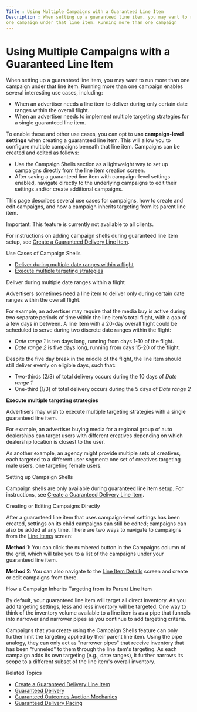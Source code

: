 ```yaml
---
Title : Using Multiple Campaigns with a Guaranteed Line Item
Description : When setting up a guaranteed line item, you may want to run more than
one campaign under that line item. Running more than one campaign
---
```



# Using Multiple Campaigns with a Guaranteed Line Item



When setting up a guaranteed line item, you may want to run more than
one campaign under that line item. Running more than one campaign
enables several interesting use cases, including:

- When an advertiser needs a line item to deliver during only certain
  date ranges within the overall flight.
- When an advertiser needs to implement multiple targeting strategies
  for a single guaranteed line item.

To enable these and other use cases, you can opt to **use campaign-level
settings** when creating a guaranteed line item. This will allow you to
configure multiple campaigns beneath that line item. Campaigns can be
created and edited as follows:

- Use the Campaign Shells section as a
  lightweight way to set up campaigns directly from the line item
  creation screen.
- After saving a guaranteed line item with campaign-level settings
  enabled, navigate directly to the underlying campaigns to edit their
  settings and/or create additional campaigns.

This page describes several use cases for campaigns, how to create and
edit campaigns, and how a campaign inherits targeting from its parent
line item.



Important: This feature is currently
not available to all clients.



For instructions on adding campaign shells during guaranteed line item
setup, see <a href="create-a-guaranteed-delivery-line-item.html"
class="xref">Create a Guaranteed Delivery Line Item</a>.

Use Cases of Campaign Shells

- <a
  href="using-multiple-campaigns-with-a-guaranteed-line-item.html#ID-0000056c__b-8f9a6822-c48e-4183-b34d-ea3e5199610a"
  class="xref">Deliver during multiple date ranges within a flight</a>
- <a
  href="using-multiple-campaigns-with-a-guaranteed-line-item.html#ID-0000056c__b-ea26a346-cb8a-415c-a957-50d399c33404"
  class="xref">Execute multiple targeting strategies</a>

Deliver during multiple date ranges within a flight

Advertisers sometimes need a line item to deliver only during certain
date ranges within the overall flight.

For example, an advertiser may require that the media buy is active
during two separate periods of time within the line item's total flight,
with a gap of a few days in between. A line item with a 20-day overall
flight could be scheduled to serve during two discrete date ranges
within the flight:

- *Date range 1* is ten days long, running from days 1-10 of the flight.
- *Date range 2* is five days long, running from days 15-20 of the
  flight.

Despite the five day break in the middle of the flight, the line item
should still deliver evenly on eligible days, such that:

- Two-thirds (2/3) of total delivery occurs during the 10 days of *Date
  range 1*
- One-third (1/3) of total delivery occurs during the 5 days of *Date
  range 2*

**Execute multiple targeting strategies**

Advertisers may wish to execute multiple targeting strategies with a
single guaranteed line item.

For example, an advertiser buying media for a regional group of auto
dealerships can target users with different creatives depending on which
dealership location is closest to the user.

As another example, an agency might provide multiple sets of creatives,
each targeted to a different user segment: one set of creatives
targeting male users, one targeting female users.

Setting up Campaign Shells

Campaign shells are only available during guaranteed line item setup.
For instructions, see
<a href="create-a-guaranteed-delivery-line-item.html"
class="xref">Create a Guaranteed Delivery Line Item</a>.

Creating or Editing Campaigns Directly

After a guaranteed line item that uses campaign-level settings has been
created, settings on its child campaigns can still be edited; campaigns
can also be added at any time. There are two ways to navigate to
campaigns from the
<a href="explore-line-items.html" class="xref">Line Items</a> screen:

**Method 1**: You can click the numbered button in the
Campaigns column of the grid, which
will take you to a list of the campaigns under your guaranteed line
item.

**Method 2**: You can also navigate to the
<a href="view-line-item-details.html" class="xref">Line Item Details</a>
screen and create or edit campaigns from there.

How a Campaign Inherits Targeting from its Parent Line Item

By default, your guaranteed line item will target all direct inventory.
As you add targeting settings, less and less inventory will be targeted.
One way to think of the inventory volume available to a line item is as
a pipe that funnels into narrower and narrower pipes as you continue to
add targeting criteria.

Campaigns that you create using the Campaign Shells feature can only
further limit the targeting applied by their parent line item. Using the
pipe analogy, they can only act as "narrower pipes" that receive
inventory that has been "funneled" to them through the line item's
targeting. As each campaign adds its own targeting (e.g., date ranges),
it further narrows its scope to a different subset of the line item's
overall inventory.

Related Topics

- <a href="create-a-guaranteed-delivery-line-item.html"
  class="xref">Create a Guaranteed Delivery Line Item</a>
- <a href="guaranteed-delivery.html" class="xref">Guaranteed Delivery</a>
- <a href="guaranteed-outcomes-auction-mechanics.html"
  class="xref">Guaranteed Outcomes Auction Mechanics</a>
- <a href="guaranteed-delivery-pacing.html" class="xref">Guaranteed
  Delivery Pacing</a>




